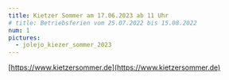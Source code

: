 ```yaml
---
title: Kietzer Sommer am 17.06.2023 ab 11 Uhr  
# title: Betriebsferien vom 25.07.2022 bis 15.08.2022
num: 1
pictures:
  - jolejo_kiezer_sommer_2023
---
```


[https://www.kietzersommer.de](https://www.kietzersommer.de)

